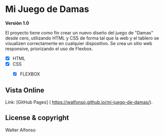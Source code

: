 # Mi Juego de Damas 

**Versión 1.0**

El proyecto tiene como fin crear un nuevo diseño del juego de "Damas" desde cero, 
utilizando HTML y CSS de forma tal que la web y el tablero se visualizen correctamente
en cualquier dispositivo. Se crea un sitio web responsive, priorizando el uso de Flexbox.

-[x] HTML
-[x] CSS
     -[X] FLEXBOX


## Vista Online

Link: [GitHub Pages] ( https://walfonso.github.io/mi-juego-de-damas/). 


## License & copyright
Walter Alfonso
